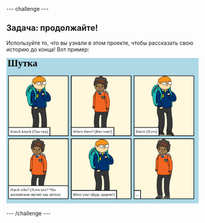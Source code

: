 \--- challenge \---

## Задача: продолжайте!

Используйте то, что вы узнали в этом проекте, чтобы рассказать свою историю до конца! Вот пример:

![скриншот](images/story-final.png)

\--- /challenge \---